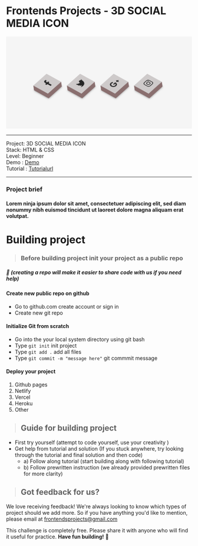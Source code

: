 # Frontends Projects - 3D SOCIAL MEDIA ICON

![3D SOCIAL MEDIA ICON](/Design/3dsocialicon.png)

---
Project: 3D SOCIAL MEDIA ICON\
Stack: HTML & CSS\
Level: Beginner\
Demo : [Demo](https://3d-social-media-icons.netlify.app/)\
Tutorial : [Tutorialurl](https://frontendsprojects.teachable.com/courses/frontend-projects-tutorial/lectures/39095565)

---

### Project brief
#### Lorem ninja ipsum dolor sit amet, consectetuer adipiscing elit, sed diam nonummy nibh euismod tincidunt ut laoreet dolore magna aliquam erat volutpat.

# Building project
> ### Before building project init your project as a public repo 
##### 📌 (creating a repo will make it easier to share code with us if you need help)

#### Create new public repo on github
- Go to github.com create account or sign in
- Create new git repo 
#### Initialize Git from scratch 
- Go into the your local system directory using git bash
- Type `git init` init project
- Type `git add .` add all files 
- Type `git commit -m "message here"` git commmit message

#### Deploy your project
1. Github pages
2. Netlify
3. Vercel
4. Heroku
5. Other
> ## Guide for building project
* First try yourself (attempt to code yourself, use your creativity )
* Get help from tutorial and solution (If you stuck anywhere, try looking through the tutorial and final solution and then code)
    * a) Follow along tutorial  (start building along with following tutorial)
    * b) Follow prewritten instruction (we already provided prewritten files for more clarity)

> ## Got feedback for us?
We love receiving feedback! We're always looking to know which types of project should we add more. So if you have anything you'd like to mention, please email at frontendsprojects@gmail.com

This challenge is completely free. Please share it with anyone who will find it useful for practice.
**Have fun building!** 🚀
